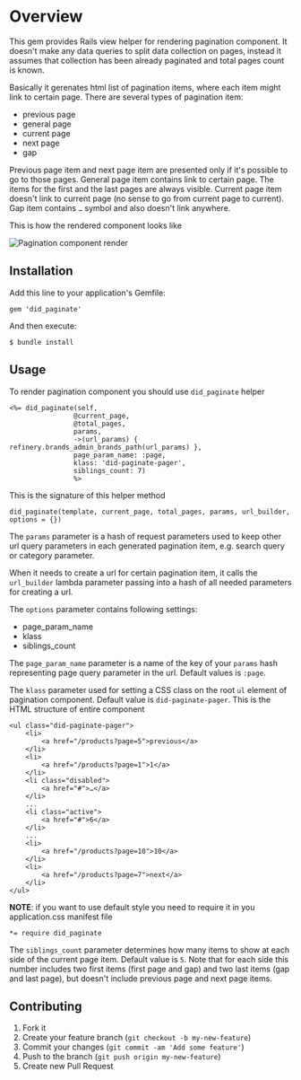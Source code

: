 # Overview

This gem provides Rails view helper for rendering pagination component. It doesn't make any data queries to split data collection on pages, instead it assumes that collection has been already paginated and total pages count is known.

Basically it gerenates html list of pagination items, where each item might link to certain page. There are several types of pagination item:
 * previous page
 * general page
 * current page
 * next page
 * gap
 
Previous page item and next page item are presented only if it's possible to go to those pages. General page item contains link to certain page. The items for the first and the last pages are always visible. Current page item doesn't link to current page (no sense to go from current page to current). Gap item contains `…` symbol and also doesn't link anywhere.

This is how the rendered component looks like

![Pagination component render](https://www.dropbox.com/s/du116n5vrzunc9f/Screenshot%202014-12-11%2018.38.56.png?dl=1)


## Installation

Add this line to your application's Gemfile:

    gem 'did_paginate'

And then execute:

    $ bundle install

## Usage

To render pagination component you should use `did_paginate` helper

    <%= did_paginate(self,
                    @current_page, 
                    @total_pages,                 
                    params, 
                    ->(url_params) { refinery.brands_admin_brands_path(url_params) },
                    page_param_name: :page,
                    klass: 'did-paginate-pager',
                    siblings_count: 7) 
                    %>
                    
This is the signature of this helper method

    did_paginate(template, current_page, total_pages, params, url_builder, options = {})
    
The `params` parameter is a hash of request parameters used to keep other url query parameters in each generated pagination item, e.g. search query or category parameter.

When it needs to create a url for certain pagination item, it calls the `url_builder` lambda parameter passing into a hash of all needed parameters for creating a url.

The `options` parameter contains following settings:
 * page_param_name
 * klass
 * siblings_count

The `page_param_name` parameter is a name of the key of your `params` hash representing page query parameter in the url. Default values is `:page`.

The `klass` parameter used for setting a CSS class on the root `ul` element of pagination component. Default value is `did-paginate-pager`. This is the HTML structure of entire component

    <ul class="did-paginate-pager">
        <li>
            <a href="/products?page=5">previous</a>
        </li>
        <li>
            <a href="/products?page=1">1</a>
        </li>
        <li class="disabled">
            <a href="#">…</a>
        </li>
        ...
        <li class="active">
            <a href="#">6</a>
        </li>
        ...
        <li>
            <a href="/products?page=10">10</a>
        </li>
        <li>
            <a href="/products?page=7">next</a>
        </li>
    </ul>
    
**NOTE**: if you want to use default style you need to require it in you application.css manifest file

    *= require did_paginate
    
The `siblings_count` parameter determines how many items to show at each side of the current page item. Default value is `5`. Note that for each side this number includes two first items (first page and gap) and two last items (gap and last page), but doesn't include previous page and next page items.

## Contributing

1. Fork it
2. Create your feature branch (`git checkout -b my-new-feature`)
3. Commit your changes (`git commit -am 'Add some feature'`)
4. Push to the branch (`git push origin my-new-feature`)
5. Create new Pull Request
